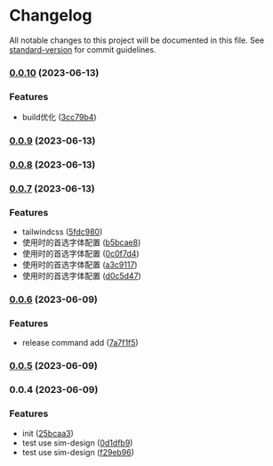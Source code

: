 # Changelog

All notable changes to this project will be documented in this file. See [standard-version](https://github.com/conventional-changelog/standard-version) for commit guidelines.

### [0.0.10](https://github.com/laoer536/sim-design/compare/v0.0.9...v0.0.10) (2023-06-13)


### Features

* build优化 ([3cc79b4](https://github.com/laoer536/sim-design/commit/3cc79b4f326d40d9ffe024da91eb5491fb0b0675))

### [0.0.9](https://github.com/laoer536/sim-design/compare/v0.0.8...v0.0.9) (2023-06-13)

### [0.0.8](https://github.com/laoer536/sim-design/compare/v0.0.7...v0.0.8) (2023-06-13)

### [0.0.7](https://github.com/laoer536/sim-design/compare/v0.0.6...v0.0.7) (2023-06-13)


### Features

* tailwindcss ([5fdc980](https://github.com/laoer536/sim-design/commit/5fdc98014b3cc35a73033d465f8ec2019b7e3907))
* 使用时的首选字体配置 ([b5bcae8](https://github.com/laoer536/sim-design/commit/b5bcae830fa40a427b20fa00bedafa260fcebba5))
* 使用时的首选字体配置 ([0c0f7d4](https://github.com/laoer536/sim-design/commit/0c0f7d439479c3e2058efecd1beb5c8a7849768a))
* 使用时的首选字体配置 ([a3c9117](https://github.com/laoer536/sim-design/commit/a3c9117f3342d9bfae80e913a0132b01577ee4ba))
* 使用时的首选字体配置 ([d0c5d47](https://github.com/laoer536/sim-design/commit/d0c5d47974a34fa5b4e91346f321c01013855afd))

### [0.0.6](https://github.com/laoer536/sim-design/compare/v0.0.5...v0.0.6) (2023-06-09)


### Features

* release command add ([7a7f1f5](https://github.com/laoer536/sim-design/commit/7a7f1f564375bfbde3f85d372b3587648c303ce6))

### [0.0.5](https://github.com/laoer536/sim-design/compare/v0.0.4...v0.0.5) (2023-06-09)

### 0.0.4 (2023-06-09)


### Features

* init ([25bcaa3](https://github.com/laoer536/sim-design/commit/25bcaa3602c79816db88811205953a0c3bc76d5e))
* test use sim-design ([0d1dfb9](https://github.com/laoer536/sim-design/commit/0d1dfb9c19e4122ee70eebfeba42939a3dedf24d))
* test use sim-design ([f29eb96](https://github.com/laoer536/sim-design/commit/f29eb964c856291096c6c0f8b10c4af04295e752))
